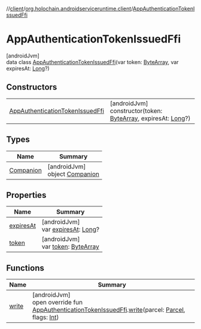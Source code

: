 //[client](../../../index.md)/[org.holochain.androidserviceruntime.client](../index.md)/[AppAuthenticationTokenIssuedFfi](index.md)

# AppAuthenticationTokenIssuedFfi

[androidJvm]\
data class [AppAuthenticationTokenIssuedFfi](index.md)(var token: [ByteArray](https://kotlinlang.org/api/core/kotlin-stdlib/kotlin/-byte-array/index.html), var expiresAt: [Long](https://kotlinlang.org/api/core/kotlin-stdlib/kotlin/-long/index.html)?)

## Constructors

| | |
|---|---|
| [AppAuthenticationTokenIssuedFfi](-app-authentication-token-issued-ffi.md) | [androidJvm]<br>constructor(token: [ByteArray](https://kotlinlang.org/api/core/kotlin-stdlib/kotlin/-byte-array/index.html), expiresAt: [Long](https://kotlinlang.org/api/core/kotlin-stdlib/kotlin/-long/index.html)?) |

## Types

| Name | Summary |
|---|---|
| [Companion](-companion/index.md) | [androidJvm]<br>object [Companion](-companion/index.md) |

## Properties

| Name | Summary |
|---|---|
| [expiresAt](expires-at.md) | [androidJvm]<br>var [expiresAt](expires-at.md): [Long](https://kotlinlang.org/api/core/kotlin-stdlib/kotlin/-long/index.html)? |
| [token](token.md) | [androidJvm]<br>var [token](token.md): [ByteArray](https://kotlinlang.org/api/core/kotlin-stdlib/kotlin/-byte-array/index.html) |

## Functions

| Name | Summary |
|---|---|
| [write](../-app-authentication-token-issued-ffi-parceler/write.md) | [androidJvm]<br>open override fun [AppAuthenticationTokenIssuedFfi](index.md).[write](../-app-authentication-token-issued-ffi-parceler/write.md)(parcel: [Parcel](https://developer.android.com/reference/kotlin/android/os/Parcel.html), flags: [Int](https://kotlinlang.org/api/core/kotlin-stdlib/kotlin/-int/index.html)) |
